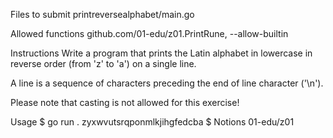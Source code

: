 Files to submit
printreversealphabet/main.go

Allowed functions
github.com/01-edu/z01.PrintRune, --allow-builtin

Instructions
Write a program that prints the Latin alphabet in lowercase in reverse order (from 'z' to 'a') on a single line.

A line is a sequence of characters preceding the end of line character ('\n').

Please note that casting is not allowed for this exercise!

Usage
$ go run .
zyxwvutsrqponmlkjihgfedcba
$
Notions
01-edu/z01
